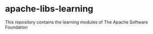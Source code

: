 # apache-libs-learning
This repository contains the learning modules of The Apache Software Foundation
 